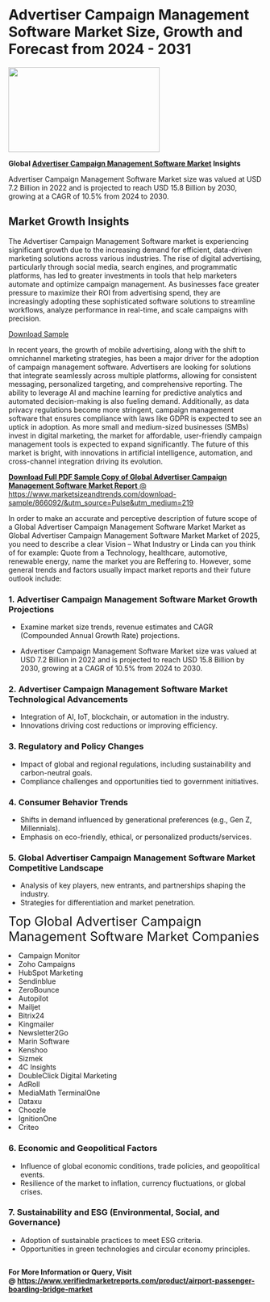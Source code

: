 <H1>Advertiser Campaign Management Software Market Size, Growth and Forecast from 2024 - 2031</H1><img class="aligncenter size-medium wp-image-584254" src="https://thirdeyenews.in/wp-content/uploads/2024/09/Global-Market-Research-300x168.jpeg" alt="" width="300" height="168" /><p><strong>Global&nbsp;<a href="https://www.marketsizeandtrends.com/download-sample/866092/&amp;utm_source=Pulse&amp;utm_medium=219">Advertiser Campaign Management Software Market</a> Insights</strong></p><p>Advertiser Campaign Management Software Market size was valued at USD 7.2 Billion in 2022 and is projected to reach USD 15.8 Billion by 2030, growing at a CAGR of 10.5% from 2024 to 2030.</p><p><h2>Market Growth Insights</h2> <p>The Advertiser Campaign Management Software market is experiencing significant growth due to the increasing demand for efficient, data-driven marketing solutions across various industries. The rise of digital advertising, particularly through social media, search engines, and programmatic platforms, has led to greater investments in tools that help marketers automate and optimize campaign management. As businesses face greater pressure to maximize their ROI from advertising spend, they are increasingly adopting these sophisticated software solutions to streamline workflows, analyze performance in real-time, and scale campaigns with precision.</p> <p><a href="download_sample_link">Download Sample</a></p> <p>In recent years, the growth of mobile advertising, along with the shift to omnichannel marketing strategies, has been a major driver for the adoption of campaign management software. Advertisers are looking for solutions that integrate seamlessly across multiple platforms, allowing for consistent messaging, personalized targeting, and comprehensive reporting. The ability to leverage AI and machine learning for predictive analytics and automated decision-making is also fueling demand. Additionally, as data privacy regulations become more stringent, campaign management software that ensures compliance with laws like GDPR is expected to see an uptick in adoption. As more small and medium-sized businesses (SMBs) invest in digital marketing, the market for affordable, user-friendly campaign management tools is expected to expand significantly. The future of this market is bright, with innovations in artificial intelligence, automation, and cross-channel integration driving its evolution.</p> <p><a href="get_more_link"></p><p><span class=""><strong>Download Full PDF Sample Copy of Global Advertiser Campaign Management Software Market Report</strong> @ <a href="https://www.marketsizeandtrends.com/download-sample/866092/&amp;utm_source=Pulse&amp;utm_medium=219" target="_blank">https://www.marketsizeandtrends.com/download-sample/866092/&amp;utm_source=Pulse&amp;utm_medium=219</a></span></p><p>In order to make an accurate and perceptive description of future scope of a Global&nbsp;Advertiser Campaign Management Software Market Market as Global&nbsp;Advertiser Campaign Management Software Market Market of 2025, you need to describe a clear Vision &ndash; What Industry or Linda can you think of for example: Quote from a Technology, healthcare, automotive, renewable energy, name the market you are Reffering to. However, some general trends and factors usually impact market reports and their future outlook include:</p><h3>1.&nbsp;<strong>Advertiser Campaign Management Software Market Growth Projections</strong></h3><ul><li>Examine market size trends, revenue estimates and CAGR (Compounded Annual Growth Rate) projections.</li><li><p>Advertiser Campaign Management Software Market size was valued at USD 7.2 Billion in 2022 and is projected to reach USD 15.8 Billion by 2030, growing at a CAGR of 10.5% from 2024 to 2030.</p></li></ul><h3>2.&nbsp;<strong>Advertiser Campaign Management Software Market Technological Advancements</strong></h3><ul><li>Integration of AI, IoT, blockchain, or automation in the industry.</li><li>Innovations driving cost reductions or improving efficiency.</li></ul><h3>3.&nbsp;<strong>Regulatory and Policy Changes</strong></h3><ul><li>Impact of global and regional regulations, including sustainability and carbon-neutral goals.</li><li>Compliance challenges and opportunities tied to government initiatives.</li></ul><h3>4.&nbsp;<strong>Consumer Behavior Trends</strong></h3><ul><li>Shifts in demand influenced by generational preferences (e.g., Gen Z, Millennials).</li><li>Emphasis on eco-friendly, ethical, or personalized products/services.</li></ul><h3>5.&nbsp;<strong>Global Advertiser Campaign Management Software Market Competitive Landscape</strong></h3><ul><li>Analysis of key players, new entrants, and partnerships shaping the industry.</li><li>Strategies for differentiation and market penetration.</li></ul><p data-pm-slice="1 1 []"><span style="color: inherit; font-family: inherit; font-size: 25px;">Top Global Advertiser Campaign Management Software Market Companies</span></p><div class="" data-test-id=""><p><li>Campaign Monitor</li><li> Zoho Campaigns</li><li> HubSpot Marketing</li><li> Sendinblue</li><li> ZeroBounce</li><li> Autopilot</li><li> Mailjet</li><li> Bitrix24</li><li> Kingmailer</li><li> Newsletter2Go</li><li> Marin Software</li><li> Kenshoo</li><li> Sizmek</li><li> 4C Insights</li><li> DoubleClick Digital Marketing</li><li> AdRoll</li><li> MediaMath TerminalOne</li><li> Dataxu</li><li> Choozle</li><li> IgnitionOne</li><li> Criteo</li></p></div><h3>6.&nbsp;<strong>Economic and Geopolitical Factors</strong></h3><ul><li>Influence of global economic conditions, trade policies, and geopolitical events.</li><li>Resilience of the market to inflation, currency fluctuations, or global crises.</li></ul><h3>7.&nbsp;<strong>Sustainability and ESG (Environmental, Social, and Governance)</strong></h3><ul><li>Adoption of sustainable practices to meet ESG criteria.</li><li>Opportunities in green technologies and circular economy principles.</li></ul><h2><strong style="font-size: 14px;">For More Information or Query, Visit @&nbsp;</strong><a style="background-color: #ffffff; font-size: 14px;" href="https://www.marketsizeandtrends.com/report/advertiser-campaign-management-software-market/" target="_blank">https://www.verifiedmarketreports.com/product/airport-passenger-boarding-bridge-market</a></h2>
